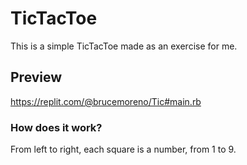 # TicTacToe

This is a simple TicTacToe made as an exercise for me.

## Preview

https://replit.com/@brucemoreno/Tic#main.rb

### How does it work?

From left to right, each square is a number, from 1 to 9.
